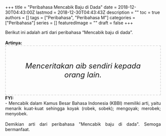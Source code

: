 +++
title = "Peribahasa Mencabik Baju di Dada"
date = 2018-12-30T04:43:00Z
lastmod = 2018-12-30T04:43:43Z
description = ""
toc = true
authors = []
tags = ["Peribahasa", "Peribahasa M"]
categories = ["Peribahasa"]
series = []
featuredImage = ""
draft = false
+++

<div dir="ltr" style="text-align: left;" trbidi="on"><div style="text-align: justify;">Berikut ini adalah arti dari peribahasa “Mencabik baju di dada”.</div><br /><div style="text-align: justify;"><b>Artinya:</b></div><div style="border: 2px dashed #ddd; font-size: 24px; height: auto; margin: 0 auto; padding: 50px; text-align: center; width: auto;"><i>Menceritakan aib sendiri kepada orang lain.</i></div><div style="text-align: justify;"><b>FYI:</b><br />- Mencabik dalam Kamus Besar Bahasa Indonesia (KBBI) memiliki arti, yaitu menarik kuat-kuat sehingga koyak (robek, sobek); mengoyak; merobek; menyobek.</div><div style="text-align: justify;"><br /></div><div style="text-align: justify;">Demikian arti dari peribahasa "Mencabik baju di dada". Semoga bermanfaat. </div></div>
